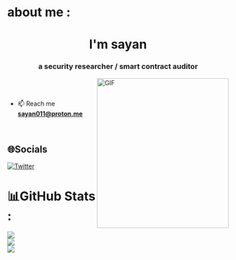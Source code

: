 # about me :



<h1 align="center">I'm sayan</h1>
<h3 align="center">a security researcher / smart contract auditor</h3>

<img align="right" alt="GIF" src="https://media.tenor.com/0ygiqFaX-ssAAAAM/bongo-cat-typing.gif" width="300px" height="340"  />

<br>
<br> 



- 📫 Reach me **sayan011@proton.me**


<br/>  


## 🌐Socials
[![Twitter](https://img.shields.io/badge/Twitter-%231DA1F2.svg?logo=Twitter&logoColor=white)](https://twitter.com/sayan_011) 



# 📊GitHub Stats :
![](https://github-readme-stats.vercel.app/api?username=sayan011&theme=radical&hide_border=false&include_all_commits=false&count_private=false)<br/>
![](https://github-readme-streak-stats.herokuapp.com/?user=sayan011&theme=radical&hide_border=false)<br/>
![](https://github-readme-stats.vercel.app/api/top-langs/?username=sayan011&theme=radical&hide_border=false&include_all_commits=false&count_private=false&layout=compact)






